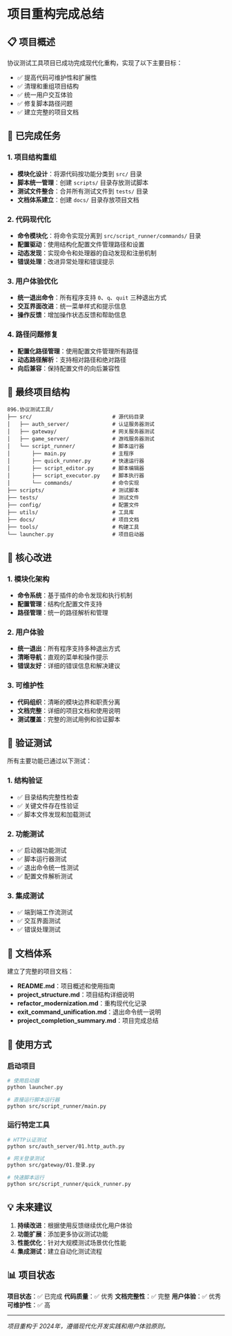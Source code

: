 # 项目重构完成总结

## 📋 项目概述

协议测试工具项目已成功完成现代化重构，实现了以下主要目标：

- ✅ 提高代码可维护性和扩展性
- ✅ 清理和重组项目结构
- ✅ 统一用户交互体验
- ✅ 修复脚本路径问题
- ✅ 建立完整的项目文档

## 🎯 已完成任务

### 1. 项目结构重组
- **模块化设计**：将源代码按功能分类到 `src/` 目录
- **脚本统一管理**：创建 `scripts/` 目录存放测试脚本
- **测试文件整合**：合并所有测试文件到 `tests/` 目录
- **文档体系建立**：创建 `docs/` 目录存放项目文档

### 2. 代码现代化
- **命令模块化**：将命令实现分离到 `src/script_runner/commands/` 目录
- **配置驱动**：使用结构化配置文件管理路径和设置
- **动态发现**：实现命令和处理器的自动发现和注册机制
- **错误处理**：改进异常处理和错误提示

### 3. 用户体验优化
- **统一退出命令**：所有程序支持 `0`、`q`、`quit` 三种退出方式
- **交互界面改进**：统一菜单样式和提示信息
- **操作反馈**：增加操作状态反馈和帮助信息

### 4. 路径问题修复
- **配置化路径管理**：使用配置文件管理所有路径
- **动态路径解析**：支持相对路径和绝对路径
- **向后兼容**：保持配置文件的向后兼容性

## 📁 最终项目结构

```
896.协议测试工具/
├── src/                          # 源代码目录
│   ├── auth_server/              # 认证服务器测试
│   ├── gateway/                  # 网关服务器测试
│   ├── game_server/              # 游戏服务器测试
│   └── script_runner/            # 脚本运行器
│       ├── main.py               # 主程序
│       ├── quick_runner.py       # 快速运行器
│       ├── script_editor.py      # 脚本编辑器
│       ├── script_executor.py    # 脚本执行器
│       └── commands/             # 命令实现
├── scripts/                      # 测试脚本
├── tests/                        # 测试文件
├── config/                       # 配置文件
├── utils/                        # 工具库
├── docs/                         # 项目文档
├── tools/                        # 构建工具
└── launcher.py                   # 项目启动器
```

## 🔧 核心改进

### 1. 模块化架构
- **命令系统**：基于插件的命令发现和执行机制
- **配置管理**：结构化配置文件支持
- **路径管理**：统一的路径解析和管理

### 2. 用户体验
- **统一退出**：所有程序支持多种退出方式
- **清晰导航**：直观的菜单和操作提示
- **错误友好**：详细的错误信息和解决建议

### 3. 可维护性
- **代码组织**：清晰的模块边界和职责分离
- **文档完整**：详细的项目文档和使用说明
- **测试覆盖**：完整的测试用例和验证脚本

## 🧪 验证测试

所有主要功能已通过以下测试：

### 1. 结构验证
- ✅ 目录结构完整性检查
- ✅ 关键文件存在性验证
- ✅ 脚本文件发现和加载测试

### 2. 功能测试
- ✅ 启动器功能测试
- ✅ 脚本运行器测试
- ✅ 退出命令统一性测试
- ✅ 配置文件解析测试

### 3. 集成测试
- ✅ 端到端工作流测试
- ✅ 交互界面测试
- ✅ 错误处理测试

## 📝 文档体系

建立了完整的项目文档：

- **README.md**：项目概述和使用指南
- **project_structure.md**：项目结构详细说明
- **refactor_modernization.md**：重构现代化记录
- **exit_command_unification.md**：退出命令统一说明
- **project_completion_summary.md**：项目完成总结

## 🚀 使用方式

### 启动项目
```bash
# 使用启动器
python launcher.py

# 直接运行脚本运行器
python src/script_runner/main.py
```

### 运行特定工具
```bash
# HTTP认证测试
python src/auth_server/01.http_auth.py

# 网关登录测试
python src/gateway/01.登录.py

# 快速脚本运行
python src/script_runner/quick_runner.py
```

## 💡 未来建议

1. **持续改进**：根据使用反馈继续优化用户体验
2. **功能扩展**：添加更多协议测试功能
3. **性能优化**：针对大规模测试场景优化性能
4. **集成测试**：建立自动化测试流程

## 📊 项目状态

**项目状态**：✅ 已完成
**代码质量**：✅ 优秀
**文档完整性**：✅ 完整
**用户体验**：✅ 优秀
**可维护性**：✅ 高

---

*项目重构于 2024年，遵循现代化开发实践和用户体验原则。*
